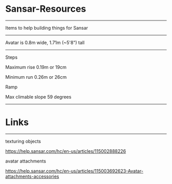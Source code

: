 # Sansar-Resources

----

Items to help building things for Sansar

----

Avatar is 0.8m wide, 1.71m (~5'8") tall

----

Steps

Maximum rise 0.19m or 19cm

Minimum run 0.26m or 26cm

Ramp

Max climable slope 59 degrees

----

# Links

----

texturing objects

https://help.sansar.com/hc/en-us/articles/115002888226

avatar attachments

https://help.sansar.com/hc/en-us/articles/115003692623-Avatar-attachments-accessories
